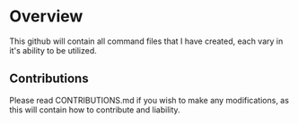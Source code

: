 # Overview
This github will contain all command files that I have created, each vary in it's ability to be utilized.

## Contributions
Please read CONTRIBUTIONS.md if you wish to make any modifications, as this will contain how to contribute and liability.
